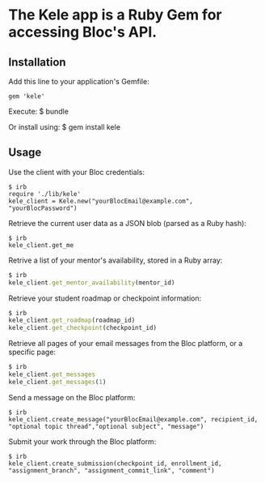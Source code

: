 # The Kele app is a Ruby Gem for accessing Bloc's API.

## Installation
Add this line to your application's Gemfile:
```
gem 'kele'
```
Execute:
$ bundle

Or install using:
$ gem install kele

## Usage
Use the client with your Bloc credentials:
```
$ irb
require './lib/kele'
kele_client = Kele.new("yourBlocEmail@example.com", "yourBlocPassword")
```
Retrieve the current user data as a JSON blob (parsed as a Ruby hash):
```
$ irb
kele_client.get_me
```

Retrive a list of your mentor's availability, stored in a Ruby array:
```ruby
$ irb
kele_client.get_mentor_availability(mentor_id)
```
Retrieve your student roadmap or checkpoint information:
```ruby
$ irb
kele_client.get_roadmap(roadmap_id)
kele_client.get_checkpoint(checkpoint_id)
```

Retrieve all pages of your email messages from the Bloc platform, or a specific page:
```ruby
$ irb
kele_client.get_messages
kele_client.get_messages(1)

```
Send a message on the Bloc platform:
```
$ irb
kele_client.create_message("yourBlocEmail@example.com", recipient_id, "optional topic thread","optional subject", "message")
```

Submit your work through the Bloc platform:
```
$ irb
kele_client.create_submission(checkpoint_id, enrollment_id, "assignment_branch", "assignment_commit_link", "comment")
```
